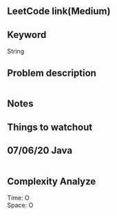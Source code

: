 ## LeetCode link(Medium)


## Keyword
String

## Problem description
```

```



## Notes


## Things to watchout

## 07/06/20 Java

```java


```
## Complexity Analyze
Time: O       \
Space: O